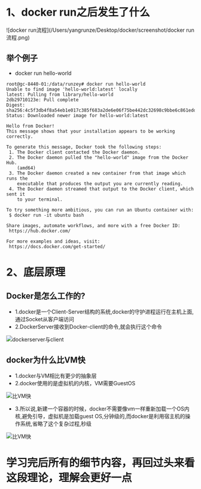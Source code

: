 # 1、docker run之后发生了什么

![docker run流程](/Users/yangrunze/Desktop/docker/screenshot/docker run流程.png)

## 举个例子

- docker run hello-world

```
root@gc-8440-01:/data/runzey# docker run hello-world
Unable to find image 'hello-world:latest' locally
latest: Pulling from library/hello-world
2db29710123e: Pull complete
Digest: sha256:4c5f3db4f8a54eb1e017c385f683a2de6e06f75be442dc32698c9bbe6c861edd
Status: Downloaded newer image for hello-world:latest

Hello from Docker!
This message shows that your installation appears to be working correctly.

To generate this message, Docker took the following steps:
 1. The Docker client contacted the Docker daemon.
 2. The Docker daemon pulled the "hello-world" image from the Docker Hub.
    (amd64)
 3. The Docker daemon created a new container from that image which runs the
    executable that produces the output you are currently reading.
 4. The Docker daemon streamed that output to the Docker client, which sent it
    to your terminal.

To try something more ambitious, you can run an Ubuntu container with:
 $ docker run -it ubuntu bash

Share images, automate workflows, and more with a free Docker ID:
 https://hub.docker.com/

For more examples and ideas, visit:
 https://docs.docker.com/get-started/
```

# 2、底层原理

## Docker是怎么工作的?

- 1.docker是一个Client-Server结构的系统,docker的守护进程运行在主机上面,通过Socket从客户端访问
- 2.DockerServer接收到Docker-client的命令,就会执行这个命令

![dockerserver与client](/Users/yangrunze/Desktop/docker/screenshot/dockerserver与client.png)

## docker为什么比VM快

- 1.docker与VM相比有更少的抽象层
- 2.docker使用的是虚拟机的内核，VM需要GuestOS

 ![比VM快](/Users/yangrunze/Desktop/docker/screenshot/比VM快.png)

- 3.所以说,新建一个容器的时候，docker不需要像vm一样重新加载一个OS内核,避免引导，虚拟机是加载guest OS,分钟级的,而docker是利用宿主机的操作系统,省略了这个复杂过程,秒级



![比VM快](/Users/yangrunze/Desktop/docker/screenshot/比VM快.png)



# 学习完后所有的细节内容，再回过头来看这段理论，理解会更好一点